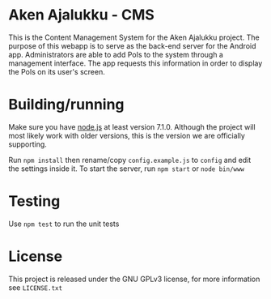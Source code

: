 # Aken Ajalukku - CMS
This is the Content Management System for the Aken Ajalukku project. The purpose of this webapp is to serve as the back-end server for the Android app. Administrators are able to add PoIs to the system through
a management interface. The app requests this information in order to display the PoIs on its user's screen.

# Building/running
Make sure you have [node.js](https://nodejs.org/en/) at least version 7.1.0. Although the project will most likely work with older versions, this is the version we are officially supporting.

Run `npm install` then rename/copy `config.example.js` to `config` and edit the settings inside it.
To start the server, run `npm start` or `node bin/www`

# Testing
Use `npm test` to run the unit tests

# License
This project is released under the GNU GPLv3 license, for more information see `LICENSE.txt`
